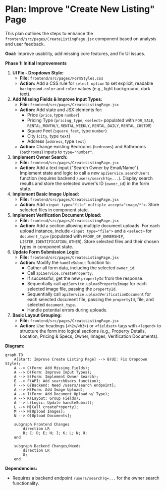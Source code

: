 # Plan: Improve "Create New Listing" Page

This plan outlines the steps to enhance the `frontend/src/pages/CreateListingPage.jsx` component based on analysis and user feedback.

**Goal:** Improve usability, add missing core features, and fix UI issues.

**Phase 1: Initial Improvements**

1.  **UI Fix - Dropdown Style:**
    *   **File:** `frontend/src/pages/FormStyles.css`
    *   **Action:** Add a CSS rule for `select option` to set explicit, readable `background-color` and `color` values (e.g., light background, dark text).
2.  **Add Missing Fields & Improve Input Types:**
    *   **File:** `frontend/src/pages/CreateListingPage.jsx`
    *   **Action:** Add state and JSX elements for:
        *   Price (`price`, type `number`)
        *   Pricing Type (`pricing_type`, `<select>` populated with `FOR_SALE`, `RENTAL_MONTHLY`, `RENTAL_WEEKLY`, `RENTAL_DAILY`, `RENTAL_CUSTOM`)
        *   Square Feet (`square_feet`, type `number`)
        *   City (`city`, type `text`)
        *   Address (`address`, type `text`)
    *   **Action:** Change existing Bedrooms (`bedrooms`) and Bathrooms (`bathrooms`) inputs to `type="number"`.
3.  **Implement Owner Search:**
    *   **File:** `frontend/src/pages/CreateListingPage.jsx`
    *   **Action:** Add a text input ("Search Owner by Email/Name"). Implement state and logic to call a *new* `apiService.searchUsers` function (requires backend `/users/search?q=...`). Display search results and store the selected owner's ID (`owner_id`) in the form state.
4.  **Implement Basic Image Upload:**
    *   **File:** `frontend/src/pages/CreateListingPage.jsx`
    *   **Action:** Add `<input type="file" multiple accept="image/*">`. Store selected files in component state.
5.  **Implement Verification Document Upload:**
    *   **File:** `frontend/src/pages/CreateListingPage.jsx`
    *   **Action:** Add a section allowing multiple document uploads. For each upload instance, include `<input type="file">` and a `<select>` for `document_type` (populated with `PROOF_OF_OWNERSHIP`, `LISTER_IDENTIFICATION`, `OTHER`). Store selected files and their chosen types in component state.
6.  **Update Form Submission Logic:**
    *   **File:** `frontend/src/pages/CreateListingPage.jsx`
    *   **Action:** Modify the `handleSubmit` function to:
        *   Gather all form data, including the selected `owner_id`.
        *   Call `apiService.createProperty`.
        *   If successful, get the new `propertyId` from the response.
        *   Sequentially call `apiService.uploadPropertyImage` for each selected image file, passing the `propertyId`.
        *   Sequentially call `apiService.uploadVerificationDocument` for each selected document file, passing the `propertyId`, file, and selected `document_type`.
        *   Handle potential errors during uploads.
7.  **Basic Layout Grouping:**
    *   **File:** `frontend/src/pages/CreateListingPage.jsx`
    *   **Action:** Use headings (`<h2>`/`<h3>`) or `<fieldset>` tags with `<legend>` to structure the form into logical sections (e.g., Property Details, Location, Pricing & Specs, Owner, Images, Verification Documents).

**Diagram:**

```mermaid
graph TD
    A[Start: Improve Create Listing Page] --> B(UI: Fix Dropdown Style);
    A --> C(Form: Add Missing Fields);
    A --> D(Form: Improve Input Types);
    A --> E(Form: Implement Owner Search);
    E --> F(API: Add searchUsers function);
    F --> G{Backend: Need /users/search endpoint};
    A --> H(Form: Add Image Upload);
    A --> I(Form: Add Document Upload w/ Type);
    A --> K(Layout: Group Fields);
    A --> L(Logic: Update handleSubmit);
    L --> M[Call createProperty];
    M --> N[Upload Images];
    N --> O[Upload Documents];

    subgraph Frontend Changes
        direction LR
        B; C; D; E; H; I; K; L; N; O;
    end

    subgraph Backend Changes/Needs
        direction LR
        G;
    end
```

**Dependencies:**

*   Requires a backend endpoint `/users/search?q=...` for the owner search functionality.